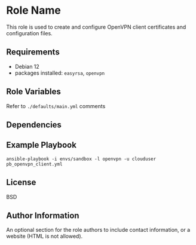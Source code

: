 Role Name
=========

This role is used to create and configure OpenVPN client certificates and configuration files.

Requirements
------------

- Debian 12
- packages installed: `easyrsa`, `openvpn`

Role Variables
--------------

Refer to `./defaults/main.yml` comments

Dependencies
------------


Example Playbook
----------------

`ansible-playbook -i envs/sandbox -l openvpn -u clouduser pb_openvpn_client.yml`

License
-------

BSD

Author Information
------------------

An optional section for the role authors to include contact information, or a website (HTML is not allowed).
